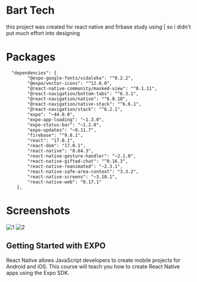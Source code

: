 # Bart Tech

this project was created for react native and firbase study using | so i didn't put much effort into designing

# Packages
  
```
  "dependencies": {
        "@expo-google-fonts/vidaloka": "^0.2.2",
        "@expo/vector-icons": "^12.0.0",
        "@react-native-community/masked-view": "^0.1.11",
        "@react-navigation/bottom-tabs": "^6.3.1",
        "@react-navigation/native": "^6.0.10",
        "@react-navigation/native-stack": "^6.6.1",
        "@react-navigation/stack": "^6.2.1",
        "expo": "~44.0.0",
        "expo-app-loading": "~1.3.0",
        "expo-status-bar": "~1.2.0",
        "expo-updates": "~0.11.7",
        "firebase": "^9.8.1",
        "react": "17.0.1",
        "react-dom": "17.0.1",
        "react-native": "0.64.3",
        "react-native-gesture-handler": "~2.1.0",
        "react-native-gifted-chat": "^0.16.3",
        "react-native-reanimated": "~2.3.1",
        "react-native-safe-area-context": "3.3.2",
        "react-native-screens": "~3.10.1",
        "react-native-web": "0.17.1"
    },
```

# Screenshots

![1](https://user-images.githubusercontent.com/78555264/176006604-83a39f55-877f-4a91-892e-0b7413a29095.png)
![2](https://user-images.githubusercontent.com/78555264/176006643-94065338-6294-404d-8bb6-6e8b2a589427.png)

## Getting Started with EXPO

React Native allows JavaScript developers to create mobile projects for Android and iOS. This course will 
teach you how to create React Native apps using the Expo SDK.



